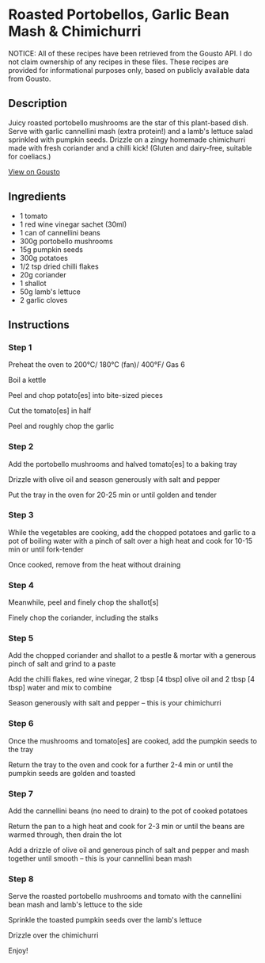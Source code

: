 # Roasted Portobellos, Garlic Bean Mash & Chimichurri

NOTICE: All of these recipes have been retrieved from the Gousto API. I do not claim ownership of any recipes in these files. These recipes are provided for informational purposes only, based on publicly available data from Gousto.

## Description

Juicy roasted portobello mushrooms are the star of this plant-based dish. Serve with garlic cannellini mash (extra protein!) and a lamb's lettuce salad sprinkled with pumpkin seeds. Drizzle on a zingy homemade chimichurri made with fresh coriander and a chilli kick! (Gluten and dairy-free, suitable for coeliacs.)

[View on Gousto](https://www.gousto.co.uk/recipes/cookbook/roasted-portobellos-garlic-bean-mash-chimichurri)

## Ingredients

- 1 tomato
- 1 red wine vinegar sachet (30ml)
- 1 can of cannellini beans
- 300g portobello mushrooms
- 15g pumpkin seeds
- 300g potatoes
- 1/2 tsp dried chilli flakes
- 20g coriander
- 1 shallot
- 50g lamb's lettuce
- 2 garlic cloves

## Instructions


### Step 1

Preheat the oven to 200°C/ 180°C (fan)/ 400°F/ Gas 6


Boil a kettle


Peel and chop potato<span class="text-danger">[es]</span> into bite-sized pieces 


Cut the tomato<span class="text-danger">[es]</span> in half 


Peel and roughly chop the garlic


### Step 2

Add the portobello mushrooms and halved tomato<span class="text-danger">[es]</span> to a baking tray 


Drizzle with olive oil and season generously with salt and pepper


Put the tray in the oven for 20-25 min or until golden and tender


### Step 3

While the vegetables are cooking, add the chopped potatoes and garlic to a pot of boiling water with a pinch of salt over a high heat and cook for 10-15 min or until fork-tender


Once cooked, remove from the heat without draining


### Step 4

Meanwhile, peel and finely chop the shallot<span class="text-danger">[s] </span>


Finely chop the coriander, including the stalks


### Step 5

Add the chopped coriander and shallot to a pestle &amp; mortar with a generous pinch of salt and grind to a paste


Add the chilli flakes, red wine vinegar, 2 tbsp <span class="text-danger">[4 tbsp]</span> olive oil and 2 tbsp <span class="text-danger">[4 tbsp]</span> water and mix to combine


Season generously with salt and pepper – this is your chimichurri


### Step 6

Once <span class="text-highlight">the mushrooms and tomato<span class="text-danger">[es]</span> are</span> cooked, add the pumpkin seeds to the tray


Return the tray to the oven and cook for a further 2-4 min or until the pumpkin seeds are golden and toasted


### Step 7

Add the cannellini beans (no need to drain) <span class="text-highlight">to the pot of cooked potatoes</span>


Return the pan to a high heat and cook for 2-3 min or until the beans are warmed through, then drain the lot


Add a drizzle of olive oil and generous pinch of salt and pepper and mash together until smooth – this is your cannellini bean mash

### Step 8

Serve the<span class="text-highlight"> roasted portobello mushrooms</span> and tomato with the cannellini bean mash and lamb's lettuce to the side 


Sprinkle the toasted pumpkin seeds over the lamb's lettuce


Drizzle over the chimichurri


Enjoy!

